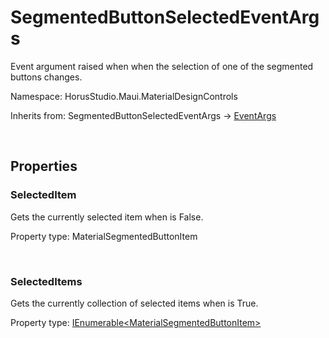 # SegmentedButtonSelectedEventArgs

Event argument raised when when the selection of one of the segmented buttons changes.

Namespace: HorusStudio.Maui.MaterialDesignControls

Inherits from: SegmentedButtonSelectedEventArgs → [EventArgs](https://learn.microsoft.com/en-us/dotnet/api/system.eventargs)

<br>

## Properties

### <a id="properties-selecteditem"/>**SelectedItem**

Gets the currently selected item when  is False.

Property type: MaterialSegmentedButtonItem<br>

<br>

### <a id="properties-selecteditems"/>**SelectedItems**

Gets the currently collection of selected items when  is True.

Property type: [IEnumerable&lt;MaterialSegmentedButtonItem&gt;](https://learn.microsoft.com/en-us/dotnet/api/system.collections.generic.ienumerable-1)<br>

<br>
